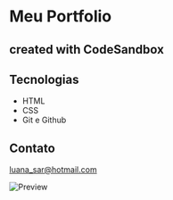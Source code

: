 # Meu Portfolio
## created with CodeSandbox

## Tecnologias
- HTML
- CSS
- Git e Github

## Contato

luana_sar@hotmail.com


![Preview](https://user-images.githubusercontent.com/57449112/201171604-f8624eea-bf4a-4605-9718-15db98cc3ccb.png)
